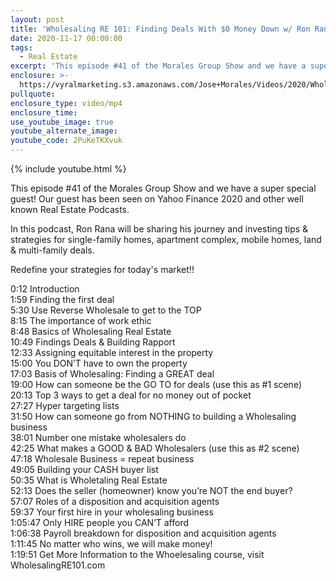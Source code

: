 ```yaml
---
layout: post
title: 'Wholesaling RE 101: Finding Deals With $0 Money Down w/ Ron Rana'
date: 2020-11-17 00:00:00
tags:
  - Real Estate
excerpt: 'This episode #41 of the Morales Group Show and we have a super special guest!'
enclosure: >-
  https://vyralmarketing.s3.amazonaws.com/Jose+Morales/Videos/2020/Wholesaling+RE+101_+Finding+Deals+With+%240+Money+Down+w_+Ron+Rana.mp4
pullquote:
enclosure_type: video/mp4
enclosure_time:
use_youtube_image: true
youtube_alternate_image:
youtube_code: 2PuKeTKXvuk
---
```


{% include youtube.html %}

This episode \#41 of the Morales Group Show and we have a super special guest\! Our guest has been seen on Yahoo Finance 2020 and other well known Real Estate Podcasts.

In this podcast, Ron Rana will be sharing his journey and investing tips & strategies for single-family homes, apartment complex, mobile homes, land & multi-family deals.

Redefine your strategies for today's market\!\!&nbsp;

0:12 Introduction&nbsp;<br>1:59 Finding the first deal<br>5:30 Use Reverse Wholesale to get to the TOP<br>8:15 The importance of work ethic<br>8:48 Basics of Wholesaling Real Estate&nbsp;<br>10:49 Findings Deals & Building Rapport&nbsp;<br>12:33 Assigning equitable interest in the property<br>15:00 You DON’T have to own the property<br>17:03 Basis of Wholesaling: Finding a GREAT deal&nbsp;<br>19:00 How can someone be the GO TO for deals (use this as \#1 scene)<br>20:13 Top 3 ways to get a deal for no money out of pocket<br>27:27 Hyper targeting lists&nbsp;<br>31:50 How can someone go from NOTHING to building a Wholesaling business &nbsp;&nbsp;<br>38:01 Number one mistake wholesalers do<br>42:25 What makes a GOOD & BAD Wholesalers (use this as \#2 scene)<br>47:18 Wholesale Business = repeat business&nbsp;<br>49:05 Building your CASH buyer list&nbsp;<br>50:35 What is Wholetaling Real Estate&nbsp;<br>52:13 Does the seller (homeowner) know you’re NOT the end buyer?<br>57:07 Roles of a disposition and acquisition agents&nbsp;<br>59:37 Your first hire in your wholesaling business&nbsp;<br>1:05:47 Only HIRE people you CAN’T afford&nbsp;<br>1:06:38 Payroll breakdown for disposition and acquisition agents&nbsp;<br>1:11:45 No matter who wins, we will make money\!&nbsp;<br>1:19:51 Get More Information to the Whoelesaling course, visit WholesalingRE101.com
